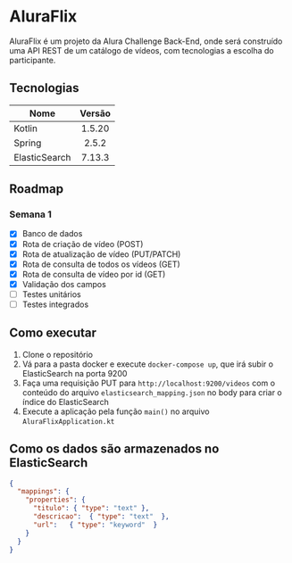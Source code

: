 # AluraFlix

AluraFlix é um projeto da Alura Challenge Back-End, onde será construído uma API REST de um catálogo de vídeos, com tecnologias a escolha do participante.

## Tecnologias

| Nome          |Versão         |
| ------------- |:-------------:|
| Kotlin        |   1.5.20      |
| Spring        |   2.5.2       |
| ElasticSearch |   7.13.3      |

## Roadmap

### Semana 1

- [x] Banco de dados
- [x] Rota de criação de vídeo (POST)
- [x] Rota de atualização de vídeo (PUT/PATCH)
- [x] Rota de consulta de todos os vídeos (GET)
- [x] Rota de consulta de vídeo por id (GET)
- [x] Validação dos campos
- [ ] Testes unitários
- [ ] Testes integrados

## Como executar

1. Clone o repositório
2. Vá para a pasta docker e execute ```docker-compose up```, que irá subir o ElasticSearch na porta 9200
3. Faça uma requisição PUT para ```http://localhost:9200/videos``` com o conteúdo do arquivo ```elasticsearch_mapping.json``` no body para criar o índice do ElasticSearch
4. Execute a aplicação pela função ```main()``` no arquivo ```AluraFlixApplication.kt```

## Como os dados são armazenados no ElasticSearch

```json
{
  "mappings": {
    "properties": {
      "titulo": { "type": "text" },
      "descricao":  { "type": "text"  },
      "url":   { "type": "keyword"  }
    }
  }
}

```

